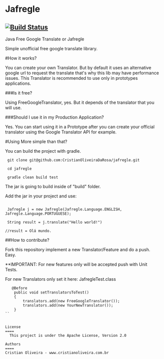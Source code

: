 Jafregle 
=====================
[![Build Status](https://travis-ci.org/CristianOliveiraDaRosa/jafregle.svg?branch=master)](https://travis-ci.org/CristianOliveiraDaRosa/jafregle)
---
Java Free Google Translate or Jafregle

Simple unofficial free google translate library. 

#How it works?

You can create your own Translator. But by default it uses an alternative google url to request the translate that's why this lib may have performance issues. This Translator is recommended to use only in prototypes applications. 

###Is it free?

Using FreeGoogleTranslator, yes.
But it depends of the translator that you will use.

###Should I use it in my Production Application?

Yes. You can start using it in a Prototype after you can create your official translator using the Google Translator API for example.

#Using
More simple than that?

You can build the project with gradle.

```
 git clone git@github.com:CristianOliveiraDaRosa/jafregle.git

 cd jafregle

 gradle clean build test

```

The jar is going to build inside of "build" folder.

Add the jar in your project and use:

```

 Jafregle j = new Jafregle(Jafregle.Language.ENGLISH, Jafregle.Language.PORTUGUESE); 
         
 String result = j.translate("Hello world!")

//result = Olá mundo.

```

##How to contribute?

Fork this repository implement a new Translator/Feature and do a push. Easy.

**IMPORTANT: For new features only will be accepted push with Unit Tests.

For new Translators only set it here:
JafregleTest.class
```
   @Before
    public void setTranslatorsToTest()
    {
    	translators.add(new FreeGoogleTranslator());
    	translators.add(new YourNewTranslator());
    }
``


License
====
  This project is under the Apache License, Version 2.0

Authors
====  
Cristian Oliveira - www.cristianoliveira.com.br
